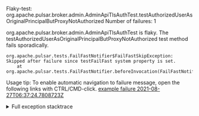         
Flaky-test: org.apache.pulsar.broker.admin.AdminApiTlsAuthTest.testAuthorizedUserAsOriginalPrincipalButProxyNotAuthorized
Number of failures: 1

org.apache.pulsar.broker.admin.AdminApiTlsAuthTest is flaky. The testAuthorizedUserAsOriginalPrincipalButProxyNotAuthorized test method fails sporadically.

```
org.apache.pulsar.tests.FailFastNotifier$FailFastSkipException: Skipped after failure since testFailFast system property is set.
	at org.apache.pulsar.tests.FailFastNotifier.beforeInvocation(FailFastNotifier.java:88)

```

Usage tip: To enable automatic navigation to failure message, open the following links with CTRL/CMD-click.
[example failure 2021-08-27T06:37:24.7808723Z](https://github.com/apache/pulsar/runs/3440411059?check_suite_focus=true#step:9:607)


<details>
<summary>Full exception stacktrace</summary>
<code><pre>
org.apache.pulsar.tests.FailFastNotifier$FailFastSkipException: Skipped after failure since testFailFast system property is set.
	at org.apache.pulsar.tests.FailFastNotifier.beforeInvocation(FailFastNotifier.java:88)

</pre></code>
</details>

